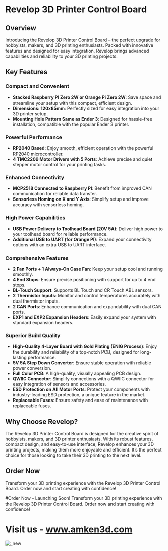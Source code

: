 # Revelop 3D Printer Control Board

## Overview

Introducing the Revelop 3D Printer Control Board – the perfect upgrade for hobbyists, makers, and 3D printing enthusiasts. Packed with innovative features and designed for easy integration, Revelop brings advanced capabilities and reliability to your 3D printing projects.

## Key Features

### Compact and Convenient
- **Stacked Raspberry PI Zero 2W or Orange Pi Zero 2W**: Save space and streamline your setup with this compact, efficient design.
- **Dimensions: 120x85mm**: Perfectly sized for easy integration into your 3D printer setup.
- **Mounting Hole Pattern Same as Ender 3**: Designed for hassle-free installation, compatible with the popular Ender 3 printer.

### Powerful Performance
- **RP2040 Based**: Enjoy smooth, efficient operation with the powerful RP2040 microcontroller.
- **4 TMC2209 Motor Drivers with 5 Ports**: Achieve precise and quiet stepper motor control for your printing tasks.

### Enhanced Connectivity
- **MCP2518 Connected to Raspberry PI**: Benefit from improved CAN communication for reliable data transfer.
- **Sensorless Homing on X and Y Axis**: Simplify setup and improve accuracy with sensorless homing.

### High Power Capabilities
- **USB Power Delivery to Toolhead Board (20V 5A)**: Deliver high power to your toolhead board for reliable performance.
- **Additional USB to UART (for Orange PI)**: Expand your connectivity options with an extra USB to UART interface.

### Comprehensive Features
- **2 Fan Ports + 1 Always-On Case Fan**: Keep your setup cool and running smoothly.
- **4 End Stops**: Ensure precise positioning with support for up to 4 end stops.
- **BL-Touch Support**: Supports BL Touch and CR Touch ABL sensors.
- **2 Thermistor Inputs**: Monitor and control temperatures accurately with dual thermistor inputs.
- **2 CAN Ports**: Enhance communication and expandability with dual CAN ports.
- **EXP1 and EXP2 Expansion Headers**: Easily expand your system with standard expansion headers.

### Superior Build Quality
- **High-Quality 4-Layer Board with Gold Plating (ENIG Process)**: Enjoy the durability and reliability of a top-notch PCB, designed for long-lasting performance.
- **5V 5A Step Down Converter**: Ensure stable operation with reliable power conversion.
- **Full Color PCB**: A high-quality, visually appealing PCB design.
- **QWIIC Connector**: Simplify connections with a QWIIC connector for easy integration of sensors and accessories.
- **ESD Protection on All Motor Ports**: Protect your components with industry-leading ESD protection, a unique feature in the market.
- **Replaceable Fuses**: Ensure safety and ease of maintenance with replaceable fuses.

## Why Choose Revelop?

The Revelop 3D Printer Control Board is designed for the creative spirit of hobbyists, makers, and 3D printer enthusiasts. With its robust features, compact design, and easy-to-use interface, Revelop enhances your 3D printing projects, making them more enjoyable and efficient. It’s the perfect choice for those looking to take their 3D printing to the next level.

## Order Now

Transform your 3D printing experience with the Revelop 3D Printer Control Board. Order now and start creating with confidence!

#Order Now - Launching Soon!
Transform your 3D printing experience with the Revelop 3D Printer Control Board. Order now and start creating with confidence!

# Visit us - www.amken3d.com

![_new](https://github.com/amken3d/Revelop/assets/166057890/2a12e996-28ce-4696-920c-ab81bc72b913)
